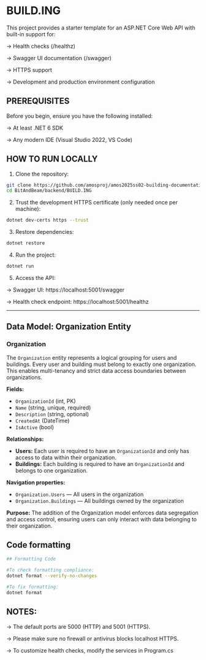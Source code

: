 # BUILD.ING

This project provides a starter template for an ASP.NET Core Web API with built-in support for:

-> Health checks (/healthz)

-> Swagger UI documentation (/swagger)

-> HTTPS support

-> Development and production environment configuration

## PREREQUISITES

Before you begin, ensure you have the following installed:

-> At least .NET 6 SDK

-> Any modern IDE (Visual Studio 2022, VS Code)

## HOW TO RUN LOCALLY

1. Clone the repository:
```bash
git clone https://github.com/amosproj/amos2025ss02-building-documentation-management-system.git
cd BitAndBeam/backend/BUILD.ING
```

2. Trust the development HTTPS certificate (only needed once per machine):
```bash
dotnet dev-certs https --trust
```

3. Restore dependencies:
```bash
dotnet restore
```

4. Run the project:
```bash
dotnet run
```

5. Access the API: 

-> Swagger UI: https://localhost:5001/swagger

-> Health check endpoint: https://localhost:5001/healthz

---

## Data Model: Organization Entity

### Organization
The `Organization` entity represents a logical grouping for users and buildings. Every user and building must belong to exactly one organization. This enables multi-tenancy and strict data access boundaries between organizations.

**Fields:**
- `OrganizationId` (int, PK)
- `Name` (string, unique, required)
- `Description` (string, optional)
- `CreatedAt` (DateTime)
- `IsActive` (bool)

**Relationships:**
- **Users:** Each user is required to have an `OrganizationId` and only has access to data within their organization.
- **Buildings:** Each building is required to have an `OrganizationId` and belongs to one organization.

**Navigation properties:**
- `Organization.Users` — All users in the organization
- `Organization.Buildings` — All buildings owned by the organization

**Purpose:**
The addition of the Organization model enforces data segregation and access control, ensuring users can only interact with data belonging to their organization.

## Code formatting

```bash
## Formatting Code

#To check formatting compliance:
dotnet format --verify-no-changes

#To fix formatting:
dotnet format
```


## NOTES:

-> The default ports are 5000 (HTTP) and 5001 (HTTPS). 

-> Please make sure no firewall or antivirus blocks localhost HTTPS.

-> To customize health checks, modify the services in Program.cs

